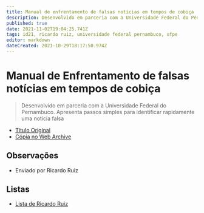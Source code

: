 ```yaml
---
title: Manual de enfrentamento de falsas notícias em tempos de cobiça
description: Desenvolvido em parceria com a Universidade Federal do Pernambuco. Apresenta passos simples para identificar rapidamente uma notícia falsa
published: true
date: 2021-11-02T19:04:25.741Z
tags: id21, ricardo ruiz, universidade federal pernambuco, ufpe
editor: markdown
dateCreated: 2021-10-29T18:17:50.974Z
---
```


# Manual de Enfrentamento de falsas notícias em tempos de cobiça


> Desenvolvido em parceria com a Universidade Federal do Pernambuco. Apresenta passos simples para identificar rapidamente uma notícia falsa

 - [Título Original](https://sites.ufpe.br/rpf/wp-content/uploads/sites/43/2020/05/Manual-de-enfrentamento-a-fake-news.pdf)
 - [Cópia no Web Archive](https://web.archive.org/web/20210924125731/https://sites.ufpe.br/rpf/wp-content/uploads/sites/43/2020/05/Manual-de-enfrentamento-a-fake-news.pdf)

## Observações

- Enviado por Ricardo Ruiz

## Listas

- [Lista de Ricardo Ruiz](/listas/ricardo-ruiz)